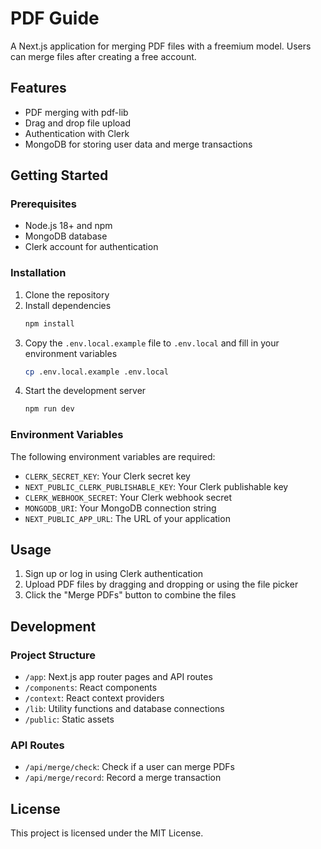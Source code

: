 # PDF Guide

A Next.js application for merging PDF files with a freemium model. Users can merge files after creating a free account.

## Features

- PDF merging with pdf-lib
- Drag and drop file upload
- Authentication with Clerk
- MongoDB for storing user data and merge transactions

## Getting Started

### Prerequisites

- Node.js 18+ and npm
- MongoDB database
- Clerk account for authentication

### Installation

1. Clone the repository
2. Install dependencies
   ```bash
   npm install
   ```
3. Copy the `.env.local.example` file to `.env.local` and fill in your environment variables
   ```bash
   cp .env.local.example .env.local
   ```
4. Start the development server
   ```bash
   npm run dev
   ```

### Environment Variables

The following environment variables are required:

- `CLERK_SECRET_KEY`: Your Clerk secret key
- `NEXT_PUBLIC_CLERK_PUBLISHABLE_KEY`: Your Clerk publishable key
- `CLERK_WEBHOOK_SECRET`: Your Clerk webhook secret
- `MONGODB_URI`: Your MongoDB connection string
- `NEXT_PUBLIC_APP_URL`: The URL of your application

## Usage

1. Sign up or log in using Clerk authentication
2. Upload PDF files by dragging and dropping or using the file picker
3. Click the "Merge PDFs" button to combine the files

## Development

### Project Structure

- `/app`: Next.js app router pages and API routes
- `/components`: React components
- `/context`: React context providers
- `/lib`: Utility functions and database connections
- `/public`: Static assets

### API Routes

- `/api/merge/check`: Check if a user can merge PDFs
- `/api/merge/record`: Record a merge transaction
  
## License

This project is licensed under the MIT License.
